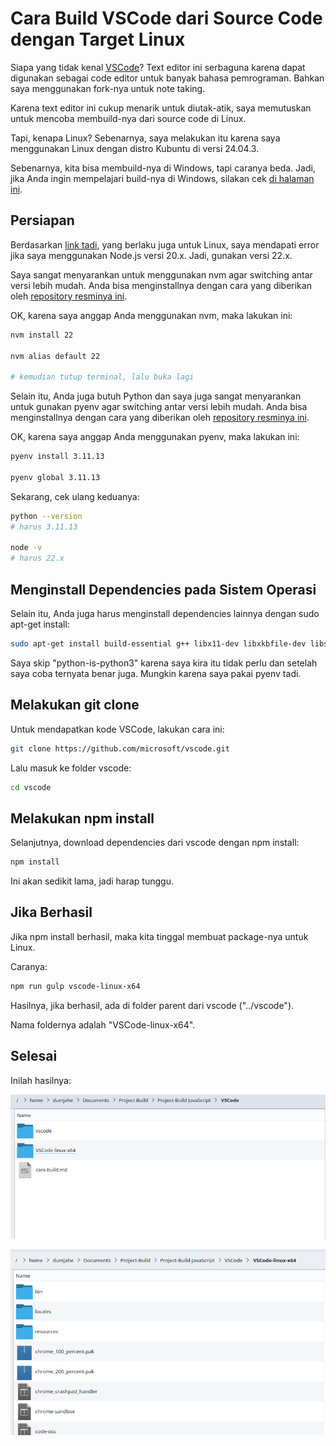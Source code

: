 # Cara Build VSCode dari Source Code dengan Target Linux

Siapa yang tidak kenal [VSCode](https://github.com/microsoft/vscode)? Text editor ini serbaguna karena dapat digunakan sebagai code editor untuk banyak bahasa pemrograman. Bahkan saya menggunakan fork-nya untuk note taking.

Karena text editor ini cukup menarik untuk diutak-atik, saya memutuskan untuk mencoba membuild-nya dari source code di Linux.

Tapi, kenapa Linux? Sebenarnya, saya melakukan itu karena saya menggunakan Linux dengan distro Kubuntu di versi 24.04.3.

Sebenarnya, kita bisa membuild-nya di Windows, tapi caranya beda. Jadi, jika Anda ingin mempelajari build-nya di Windows, silakan cek [di halaman ini](https://github.com/microsoft/vscode/wiki/How-to-Contribute).

## Persiapan

Berdasarkan [link tadi](https://github.com/microsoft/vscode/wiki/How-to-Contribute), yang berlaku juga untuk Linux, saya mendapati error jika saya menggunakan Node.js versi 20.x. Jadi, gunakan versi 22.x.

Saya sangat menyarankan untuk menggunakan nvm agar switching antar versi lebih mudah. Anda bisa menginstallnya dengan cara yang diberikan oleh [repository resminya ini](https://github.com/nvm-sh/nvm).

OK, karena saya anggap Anda menggunakan nvm, maka lakukan ini:

```bash
nvm install 22

nvm alias default 22

# kemudian tutup terminal, lalu buka lagi
```

Selain itu, Anda juga butuh Python dan saya juga sangat menyarankan untuk gunakan pyenv agar switching antar versi lebih mudah. Anda bisa menginstallnya dengan cara yang diberikan oleh [repository resminya ini](https://github.com/pyenv/pyenv).

OK, karena saya anggap Anda menggunakan pyenv, maka lakukan ini:

```bash
pyenv install 3.11.13

pyenv global 3.11.13
```

Sekarang, cek ulang keduanya:

```bash
python --version
# harus 3.11.13

node -v
# harus 22.x
```

## Menginstall Dependencies pada Sistem Operasi

Selain itu, Anda juga harus menginstall dependencies lainnya dengan sudo apt-get install:

```bash
sudo apt-get install build-essential g++ libx11-dev libxkbfile-dev libsecret-1-dev libkrb5-dev
```

Saya skip "python-is-python3" karena saya kira itu tidak perlu dan setelah saya coba ternyata benar juga. Mungkin karena saya pakai pyenv tadi.

## Melakukan git clone

Untuk mendapatkan kode VSCode, lakukan cara ini:

```bash
git clone https://github.com/microsoft/vscode.git
```

Lalu masuk ke folder vscode:

```bash
cd vscode
```

## Melakukan npm install

Selanjutnya, download dependencies dari vscode dengan npm install:

```bash
npm install
```

Ini akan sedikit lama, jadi harap tunggu.

## Jika Berhasil

Jika npm install berhasil, maka kita tinggal membuat package-nya untuk Linux.

Caranya:

```bash
npm run gulp vscode-linux-x64
```

Hasilnya, jika berhasil, ada di folder parent dari vscode ("../vscode").

Nama foldernya adalah "VSCode-linux-x64".

## Selesai

Inilah hasilnya:

<p align="center">
    <img src="../media/Screenshot_20250911_062901.png?raw=true" alt="tampilan"/>
</p>

<p align="center">
    <img src="../media/Screenshot_20250911_062845.png?raw=true" alt="tampilan"/>
</p>